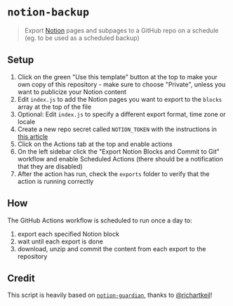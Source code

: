 # `notion-backup`

> Export [Notion](https://www.notion.so/) pages and subpages to a GitHub repo on a schedule (eg. to be used as a scheduled backup)

## Setup

1. Click on the green "Use this template" button at the top to make your own copy of this repository - make sure to choose "Private", unless you want to publicize your Notion content
2. Edit `index.js` to add the Notion pages you want to export to the `blocks` array at the top of the file
3. Optional: Edit `index.js` to specify a different export format, time zone or locale
4. Create a new repo secret called `NOTION_TOKEN` with the instructions in [this article](https://artur-en.medium.com/automated-notion-backups-f6af4edc298d)
5. Click on the Actions tab at the top and enable actions
6. On the left sidebar click the "Export Notion Blocks and Commit to Git" workflow and enable Scheduled Actions (there should be a notification that they are disabled)
7. After the action has run, check the `exports` folder to verify that the action is running correctly

## How

The GitHub Actions workflow is scheduled to run once a day to:

1. export each specified Notion block
2. wait until each export is done
3. download, unzip and commit the content from each export to the repository

## Credit

This script is heavily based on [`notion-guardian`](https://github.com/richartkeil/notion-guardian), thanks to [@richartkeil](https://github.com/richartkeil)!
